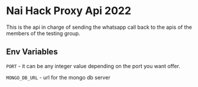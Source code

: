 # Nai Hack Proxy Api 2022
This is the api in charge of sending the whatsapp call back to the apis of the members of the testing group.


## Env Variables

`PORT` - it can be any integer value depending on the port you want offer.

`MONGO_DB_URL` - url for the mongo db server


